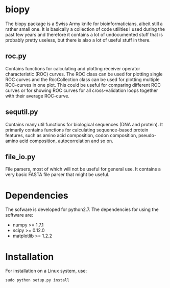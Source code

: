 biopy
=====

The biopy package is a Swiss Army knife for bioinformaticians, albeit still
a rather small one. It is basically a collection of code utilities I used
during the past few years and therefore it contains a lot of undocumented stuff
that is probably pretty useless, but there is also a lot of useful stuff in
there.

roc.py
------

Contains functions for calculating and plotting receiver operator
characteristic (ROC) curves. The ROC class can be used for plotting single ROC
curves and the RocCollection class can be used for plotting multiple ROC-curves
in one plot. This could be useful for comparing different ROC curves or for
showing ROC curves for all cross-validation loops together with their average
ROC-curve.

sequtil.py
----------

Contains many util functions for biological sequences (DNA and protein). It
primarily contains functions for calculating sequence-based protein features,
such as amino acid composition, codon composition, pseudo-amino acid
composition, autocorrelation and so on.

file\_io.py
-----------

File parsers, most of which will not be useful for general use. It contains
a very basic FASTA file parser that might be useful.


Dependencies
============

The sofware is developed for python2.7. The dependencies for using the software
are:

- numpy >= 1.7.1
- scipy >= 0.12.0
- matplotlib >= 1.2.2


Installation
============

For installation on a Linux system, use:

    sudo python setup.py install
